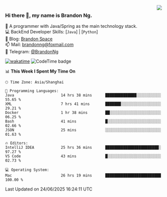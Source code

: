 <img  align="right" src="https://github-readme-stats-brandon0824.vercel.app/api/top-langs/?username=brandon0824&layout=compact">

### Hi there 👋, my name is Brandon Ng.

🌱 A programmer with Java/Spring as the main technology stack.  
💻 BackEnd Developer Skills: [`Java`] | [`Python`]  
📝 Blog: [Brandon Space](https://blog.brandonng.cc)  
📫 Mail: brandonng@foxmail.com  
📰 Telegram: [@BrandonNg](https://t.me/BrandonNg24)  

[![wakatime](https://wakatime.com/badge/user/940cafbf-f9d5-4b24-9a07-19bb072f52bb.svg)](https://wakatime.com/@940cafbf-f9d5-4b24-9a07-19bb072f52bb)
![CodeTime badge](https://img.shields.io/endpoint?style=flat-square&url=https%3A%2F%2Fapi.codetime.dev%2Fshield%3Fid%3D128%26project%3D%26in%3D604800000)

<!--START_SECTION:waka-->
📊 **This Week I Spent My Time On** 

```text
🕑︎ Time Zone: Asia/Shanghai

💬 Programming Languages: 
Java                     14 hrs 38 mins      ██████████████░░░░░░░░░░░   55.65 % 
XML                      7 hrs 41 mins       ███████░░░░░░░░░░░░░░░░░░   29.21 % 
Docker                   1 hr 38 mins        ██░░░░░░░░░░░░░░░░░░░░░░░   06.25 % 
Bash                     41 mins             █░░░░░░░░░░░░░░░░░░░░░░░░   02.66 % 
JSON                     25 mins             ░░░░░░░░░░░░░░░░░░░░░░░░░   01.63 % 

🔥 Editors: 
IntelliJ IDEA            25 hrs 36 mins      ████████████████████████░   97.27 % 
VS Code                  43 mins             █░░░░░░░░░░░░░░░░░░░░░░░░   02.73 % 

💻 Operating System: 
Mac                      26 hrs 19 mins      █████████████████████████   100.00 % 
```


 Last Updated on 24/06/2025 16:24:11 UTC
<!--END_SECTION:waka-->
